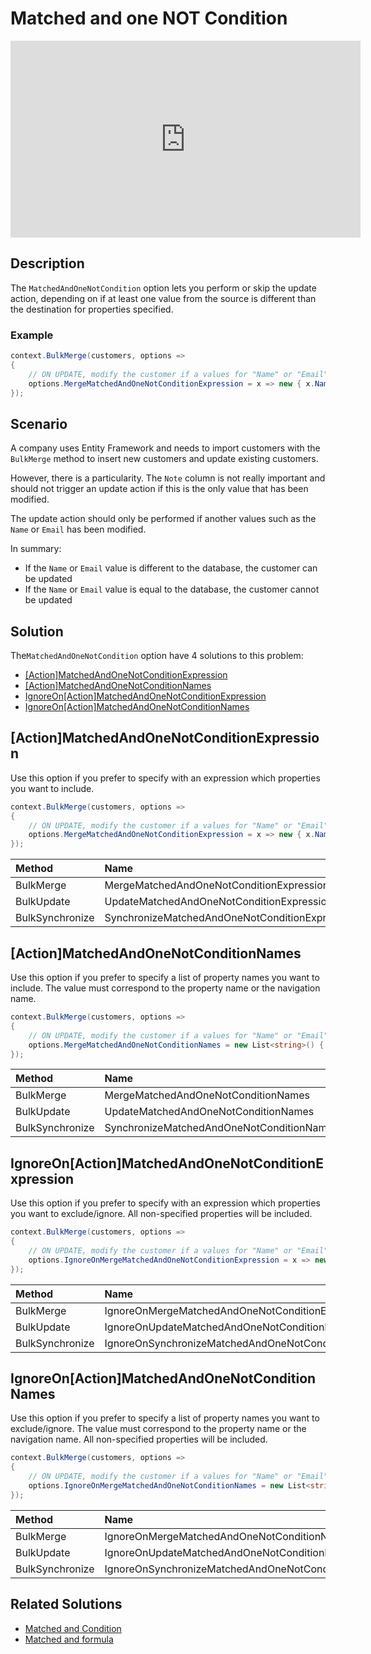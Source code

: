 # Matched and one NOT Condition

<iframe width="560" height="315" src="https://www.youtube.com/embed/jCgnIVF0g-8" title="YouTube video player" frameborder="0" allow="accelerometer; autoplay; clipboard-write; encrypted-media; gyroscope; picture-in-picture" allowfullscreen></iframe>

## Description

The `MatchedAndOneNotCondition` option lets you perform or skip the update action, depending on if at least one value from the source is different than the destination for properties specified.

### Example

```csharp
context.BulkMerge(customers, options => 
{
	// ON UPDATE, modify the customer if a values for "Name" or "Email" is different
	options.MergeMatchedAndOneNotConditionExpression = x => new { x.Name, x.Email };
});

```

## Scenario

A company uses Entity Framework and needs to import customers with the `BulkMerge` method to insert new customers and update existing customers.

However, there is a particularity. The `Note` column is not really important and should not trigger an update action if this is the only value that has been modified.

The update action should only be performed if another values such as the `Name` or `Email` has been modified.

In summary:

- If the `Name` or `Email` value is different to the database, the customer can be updated
- If the `Name` or `Email` value is equal to the database, the customer cannot be updated

## Solution

The`MatchedAndOneNotCondition` option have 4 solutions to this problem:

- [[Action]MatchedAndOneNotConditionExpression](#actionmatchedandonenotconditionexpression)
- [[Action]MatchedAndOneNotConditionNames](#actionmatchedandonenotconditionnames)
- [IgnoreOn[Action]MatchedAndOneNotConditionExpression](#ignoreonactionmatchedandonenotconditionexpression)
- [IgnoreOn[Action]MatchedAndOneNotConditionNames](#ignoreonactionmatchedandonenotconditionnames)

## [Action]MatchedAndOneNotConditionExpression

Use this option if you prefer to specify with an expression which properties you want to include.

```csharp
context.BulkMerge(customers, options => 
{
	// ON UPDATE, modify the customer if a values for "Name" or "Email" is different
	options.MergeMatchedAndOneNotConditionExpression = x => new { x.Name, x.Email };
});
```

| Method 		  | Name                                     	   | Try it |
|:----------------|:-----------------------------------------------|--------|
| BulkMerge 	  | MergeMatchedAndOneNotConditionExpression 	   | [Fiddle](https://dotnetfiddle.net/LQZuak) |
| BulkUpdate 	  | UpdateMatchedAndOneNotConditionExpression	   | [Fiddle](https://dotnetfiddle.net/noelqT) |
| BulkSynchronize | SynchronizeMatchedAndOneNotConditionExpression | [Fiddle](https://dotnetfiddle.net/F7nbwA) |

## [Action]MatchedAndOneNotConditionNames

Use this option if you prefer to specify a list of property names you want to include. The value must correspond to the property name or the navigation name.

```csharp
context.BulkMerge(customers, options => 
{
	// ON UPDATE, modify the customer if a values for "Name" or "Email" is different
	options.MergeMatchedAndOneNotConditionNames = new List<string>() { nameof(Customer.Name), nameof(Customer.Email) };
});
```

| Method 		  | Name                                      | Try it |
|:----------------|:------------------------------------------|--------|
| BulkMerge 	  | MergeMatchedAndOneNotConditionNames		  | [Fiddle](https://dotnetfiddle.net/GFjZI3) |
| BulkUpdate 	  | UpdateMatchedAndOneNotConditionNames  	  | [Fiddle](https://dotnetfiddle.net/lq50C0) |
| BulkSynchronize | SynchronizeMatchedAndOneNotConditionNames | [Fiddle](https://dotnetfiddle.net/YYN2uZ) |

## IgnoreOn[Action]MatchedAndOneNotConditionExpression

Use this option if you prefer to specify with an expression which properties you want to exclude/ignore. All non-specified properties will be included.

```csharp
context.BulkMerge(customers, options => 
{
	// ON UPDATE, modify the customer if a values for "Name" or "Email" is different (by excluding other properties)
	options.IgnoreOnMergeMatchedAndOneNotConditionExpression = x => new { x.Note };
});
```

| Method 		  | Name                                       		 	   | Try it |
|:----------------|:-------------------------------------------------------|--------|
| BulkMerge 	  | IgnoreOnMergeMatchedAndOneNotConditionExpression 	   | [Fiddle](https://dotnetfiddle.net/XqgHKo) |
| BulkUpdate 	  | IgnoreOnUpdateMatchedAndOneNotConditionExpression  	   | [Fiddle](https://dotnetfiddle.net/65T8kP) |
| BulkSynchronize | IgnoreOnSynchronizeMatchedAndOneNotConditionExpression | [Fiddle](https://dotnetfiddle.net/zGSrJR) |

## IgnoreOn[Action]MatchedAndOneNotConditionNames

Use this option if you prefer to specify a list of property names you want to exclude/ignore. The value must correspond to the property name or the navigation name. All non-specified properties will be included.

```csharp
context.BulkMerge(customers, options => 
{
	// ON UPDATE, modify the customer if a values for "Name" or "Email" is different (by excluding other properties)
	options.IgnoreOnMergeMatchedAndOneNotConditionNames = new List<string>() { nameof(Customer.Note) };
});
```

| Method 		  | Name                                       		  | Try it |
|:----------------|:--------------------------------------------------|--------|
| BulkMerge 	  | IgnoreOnMergeMatchedAndOneNotConditionNames		  | [Fiddle](https://dotnetfiddle.net/aSiWOu) |
| BulkUpdate 	  | IgnoreOnUpdateMatchedAndOneNotConditionNames  	  | [Fiddle](https://dotnetfiddle.net/4FZyj5) |
| BulkSynchronize | IgnoreOnSynchronizeMatchedAndOneNotConditionNames | [Fiddle](https://dotnetfiddle.net/03ayTe) |


## Related Solutions

- [Matched and Condition](doc-v2/matched-and-condition.md)
- [Matched and formula](doc-v2/matched-and-formula.md)